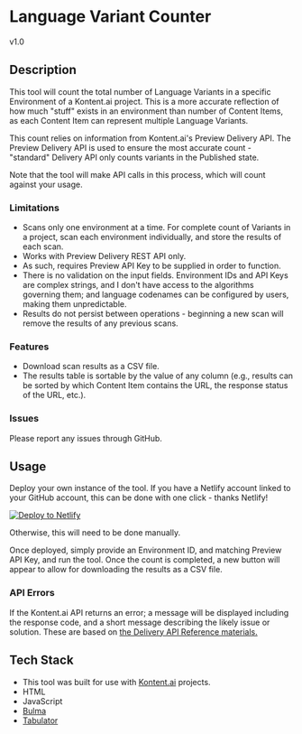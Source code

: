 # Language Variant Counter
v1.0

## Description

This tool will count the total number of Language Variants in a specific Environment of a Kontent.ai project.
This is a more accurate reflection of how much "stuff" exists in an environment than number of Content Items, as each Content Item can represent multiple Language Variants.

This count relies on information from Kontent.ai's Preview Delivery API. The Preview Delivery API is used to ensure the most accurate count - "standard" Delivery API only counts variants in the Published state.

Note that the tool will make API calls in this process, which will count against your usage.

### Limitations

- Scans only one environment at a time. For complete count of Variants in a project, scan each environment individually, and store the results of each scan.
- Works with Preview Delivery REST API only.
- As such, requires Preview API Key to be supplied in order to function.
- There is no validation on the input fields. Environment IDs and API Keys are complex strings, and I don't have access to the algorithms governing them; and language codenames can be configured by users, making them unpredictable.
- Results do not persist between operations - beginning a new scan will remove the results of any previous scans.

### Features

- Download scan results as a CSV file.
- The results table is sortable by the value of any column (e.g., results can be sorted by which Content Item contains the URL, the response status of the URL, etc.).

### Issues

Please report any issues through GitHub.

## Usage

Deploy your own instance of the tool.
If you have a Netlify account linked to your GitHub account, this can be done with one click - thanks Netlify!

[![Deploy to Netlify](https://www.netlify.com/img/deploy/button.svg)](https://app.netlify.com/start/deploy?repository=https://github.com/CD-Kontent/variant-counter)

Otherwise, this will need to be done manually.

Once deployed, simply provide an Environment ID, and matching Preview API Key, and run the tool. Once the count is completed, a new button will appear to allow for downloading the results as a CSV file.

### API Errors

If the Kontent.ai API returns an error; a message will be displayed including the response code, and a short message describing the likely issue or solution.
These are based on [the Delivery API Reference materials.](https://kontent.ai/learn/reference/openapi/delivery-api/#tag/Errors)

## Tech Stack

- This tool was built for use with [Kontent.ai](https://kontent.ai/) projects.
- HTML
- JavaScript
- [Bulma](https://bulma.io/)
- [Tabulator](https://tabulator.info/)